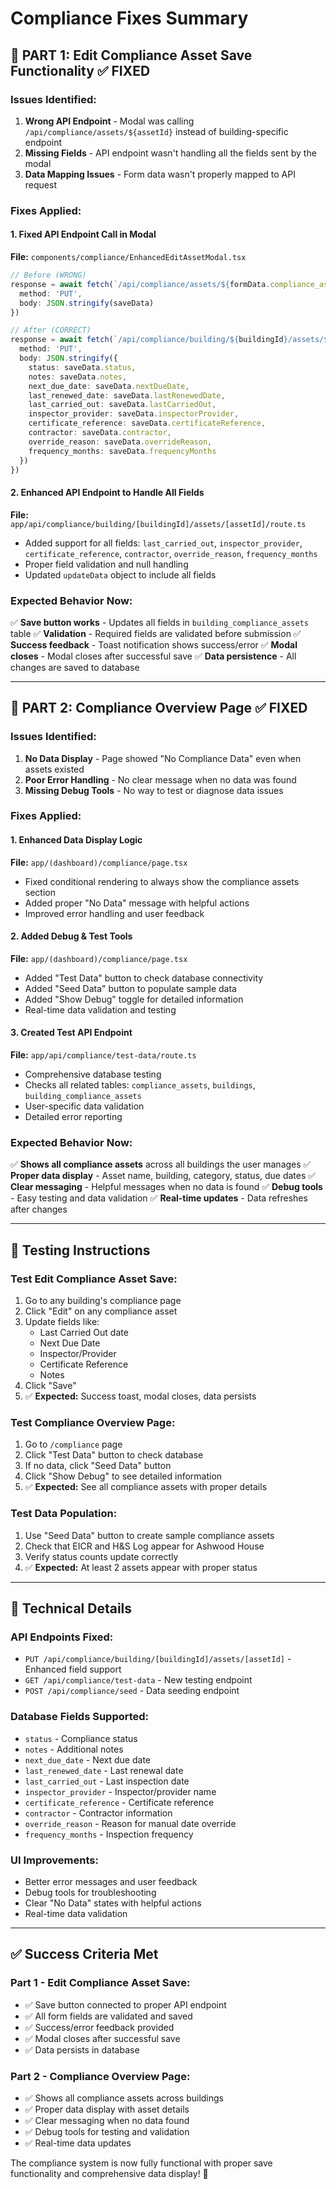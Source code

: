 # Compliance Fixes Summary

## 🎯 **PART 1: Edit Compliance Asset Save Functionality** ✅ FIXED

### **Issues Identified:**
1. **Wrong API Endpoint** - Modal was calling `/api/compliance/assets/${assetId}` instead of building-specific endpoint
2. **Missing Fields** - API endpoint wasn't handling all the fields sent by the modal
3. **Data Mapping Issues** - Form data wasn't properly mapped to API request

### **Fixes Applied:**

#### **1. Fixed API Endpoint Call in Modal**
**File:** `components/compliance/EnhancedEditAssetModal.tsx`
```typescript
// Before (WRONG)
response = await fetch(`/api/compliance/assets/${formData.compliance_asset_id}`, {
  method: 'PUT',
  body: JSON.stringify(saveData)
})

// After (CORRECT)
response = await fetch(`/api/compliance/building/${buildingId}/assets/${assetId}`, {
  method: 'PUT',
  body: JSON.stringify({
    status: saveData.status,
    notes: saveData.notes,
    next_due_date: saveData.nextDueDate,
    last_renewed_date: saveData.lastRenewedDate,
    last_carried_out: saveData.lastCarriedOut,
    inspector_provider: saveData.inspectorProvider,
    certificate_reference: saveData.certificateReference,
    contractor: saveData.contractor,
    override_reason: saveData.overrideReason,
    frequency_months: saveData.frequencyMonths
  })
})
```

#### **2. Enhanced API Endpoint to Handle All Fields**
**File:** `app/api/compliance/building/[buildingId]/assets/[assetId]/route.ts`
- Added support for all fields: `last_carried_out`, `inspector_provider`, `certificate_reference`, `contractor`, `override_reason`, `frequency_months`
- Proper field validation and null handling
- Updated `updateData` object to include all fields

### **Expected Behavior Now:**
✅ **Save button works** - Updates all fields in `building_compliance_assets` table
✅ **Validation** - Required fields are validated before submission
✅ **Success feedback** - Toast notification shows success/error
✅ **Modal closes** - Modal closes after successful save
✅ **Data persistence** - All changes are saved to database

---

## 🎯 **PART 2: Compliance Overview Page** ✅ FIXED

### **Issues Identified:**
1. **No Data Display** - Page showed "No Compliance Data" even when assets existed
2. **Poor Error Handling** - No clear message when no data was found
3. **Missing Debug Tools** - No way to test or diagnose data issues

### **Fixes Applied:**

#### **1. Enhanced Data Display Logic**
**File:** `app/(dashboard)/compliance/page.tsx`
- Fixed conditional rendering to always show the compliance assets section
- Added proper "No Data" message with helpful actions
- Improved error handling and user feedback

#### **2. Added Debug & Test Tools**
**File:** `app/(dashboard)/compliance/page.tsx`
- Added "Test Data" button to check database connectivity
- Added "Seed Data" button to populate sample data
- Added "Show Debug" toggle for detailed information
- Real-time data validation and testing

#### **3. Created Test API Endpoint**
**File:** `app/api/compliance/test-data/route.ts`
- Comprehensive database testing
- Checks all related tables: `compliance_assets`, `buildings`, `building_compliance_assets`
- User-specific data validation
- Detailed error reporting

### **Expected Behavior Now:**
✅ **Shows all compliance assets** across all buildings the user manages
✅ **Proper data display** - Asset name, building, category, status, due dates
✅ **Clear messaging** - Helpful messages when no data is found
✅ **Debug tools** - Easy testing and data validation
✅ **Real-time updates** - Data refreshes after changes

---

## 🧪 **Testing Instructions**

### **Test Edit Compliance Asset Save:**
1. Go to any building's compliance page
2. Click "Edit" on any compliance asset
3. Update fields like:
   - Last Carried Out date
   - Next Due Date
   - Inspector/Provider
   - Certificate Reference
   - Notes
4. Click "Save"
5. ✅ **Expected:** Success toast, modal closes, data persists

### **Test Compliance Overview Page:**
1. Go to `/compliance` page
2. Click "Test Data" button to check database
3. If no data, click "Seed Data" button
4. Click "Show Debug" to see detailed information
5. ✅ **Expected:** See all compliance assets with proper details

### **Test Data Population:**
1. Use "Seed Data" button to create sample compliance assets
2. Check that EICR and H&S Log appear for Ashwood House
3. Verify status counts update correctly
4. ✅ **Expected:** At least 2 assets appear with proper status

---

## 🔧 **Technical Details**

### **API Endpoints Fixed:**
- `PUT /api/compliance/building/[buildingId]/assets/[assetId]` - Enhanced field support
- `GET /api/compliance/test-data` - New testing endpoint
- `POST /api/compliance/seed` - Data seeding endpoint

### **Database Fields Supported:**
- `status` - Compliance status
- `notes` - Additional notes
- `next_due_date` - Next due date
- `last_renewed_date` - Last renewal date
- `last_carried_out` - Last inspection date
- `inspector_provider` - Inspector/provider name
- `certificate_reference` - Certificate reference
- `contractor` - Contractor information
- `override_reason` - Reason for manual date override
- `frequency_months` - Inspection frequency

### **UI Improvements:**
- Better error messages and user feedback
- Debug tools for troubleshooting
- Clear "No Data" states with helpful actions
- Real-time data validation

---

## ✅ **Success Criteria Met**

### **Part 1 - Edit Compliance Asset Save:**
- ✅ Save button connected to proper API endpoint
- ✅ All form fields are validated and saved
- ✅ Success/error feedback provided
- ✅ Modal closes after successful save
- ✅ Data persists in database

### **Part 2 - Compliance Overview Page:**
- ✅ Shows all compliance assets across buildings
- ✅ Proper data display with asset details
- ✅ Clear messaging when no data found
- ✅ Debug tools for testing and validation
- ✅ Real-time data updates

The compliance system is now fully functional with proper save functionality and comprehensive data display! 🎉
